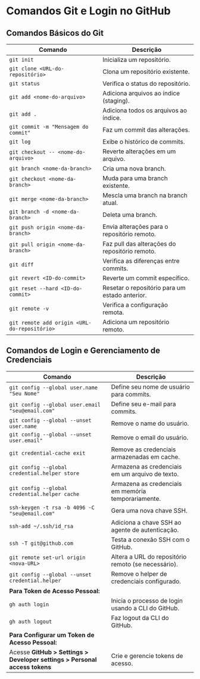 # Comandos Git e Login no GitHub

## Comandos Básicos do Git

| **Comando**                                   | **Descrição**                                       |
|-----------------------------------------------|-----------------------------------------------------|
| `git init`                                    | Inicializa um repositório.                          |
| `git clone <URL-do-repositório>`             | Clona um repositório existente.                     |
| `git status`                                  | Verifica o status do repositório.                   |
| `git add <nome-do-arquivo>`                  | Adiciona arquivos ao índice (staging).              |
| `git add .`                                   | Adiciona todos os arquivos ao índice.               |
| `git commit -m "Mensagem do commit"`         | Faz um commit das alterações.                        |
| `git log`                                     | Exibe o histórico de commits.                       |
| `git checkout -- <nome-do-arquivo>`          | Reverte alterações em um arquivo.                   |
| `git branch <nome-da-branch>`                 | Cria uma nova branch.                               |
| `git checkout <nome-da-branch>`               | Muda para uma branch existente.                      |
| `git merge <nome-da-branch>`                  | Mescla uma branch na branch atual.                  |
| `git branch -d <nome-da-branch>`              | Deleta uma branch.                                  |
| `git push origin <nome-da-branch>`            | Envia alterações para o repositório remoto.         |
| `git pull origin <nome-da-branch>`            | Faz pull das alterações do repositório remoto.      |
| `git diff`                                    | Verifica as diferenças entre commits.                |
| `git revert <ID-do-commit>`                   | Reverte um commit específico.                        |
| `git reset --hard <ID-do-commit>`             | Resetar o repositório para um estado anterior.      |
| `git remote -v`                               | Verifica a configuração remota.                     |
| `git remote add origin <URL-do-repositório>`  | Adiciona um repositório remoto.                     |

## Comandos de Login e Gerenciamento de Credenciais

| **Comando**                                    | **Descrição**                                         |
|------------------------------------------------|-------------------------------------------------------|
| `git config --global user.name "Seu Nome"`     | Define seu nome de usuário para commits.              |
| `git config --global user.email "seu@email.com"` | Define seu e-mail para commits.                     |
| `git config --global --unset user.name` | Remove o name do usuário.                     |
| `git config --global --unset user.email"` | Remove o email do usuário.                     |
| `git credential-cache exit`                     | Remove as credenciais armazenadas em cache.           |
| `git config --global credential.helper store`   | Armazena as credenciais em um arquivo de texto.       |
| `git config --global credential.helper cache`   | Armazena as credenciais em memória temporariamente.   |
| `ssh-keygen -t rsa -b 4096 -C "seu@email.com"` | Gera uma nova chave SSH.                              |
| `ssh-add ~/.ssh/id_rsa`                         | Adiciona a chave SSH ao agente de autenticação.       |
| `ssh -T git@github.com`                         | Testa a conexão SSH com o GitHub.                     |
| `git remote set-url origin <nova-URL>`         | Altera a URL do repositório remoto (se necessário).   |
| `git config --global --unset credential.helper` | Remove o helper de credenciais configurado.           |
| **Para Token de Acesso Pessoal:**              |                                                       |
| `gh auth login`                                 | Inicia o processo de login usando a CLI do GitHub.    |
| `gh auth logout`                                | Faz logout da CLI do GitHub.                          |
| **Para Configurar um Token de Acesso Pessoal:** |                                                     |
| Acesse **GitHub > Settings > Developer settings > Personal access tokens** | Crie e gerencie tokens de acesso.  |

